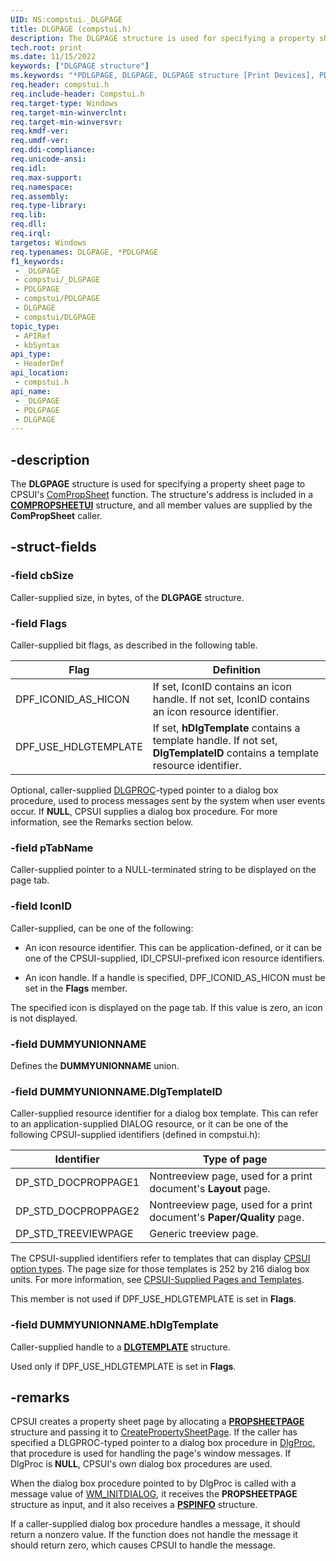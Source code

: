 ```yaml
---
UID: NS:compstui._DLGPAGE
title: DLGPAGE (compstui.h)
description: The DLGPAGE structure is used for specifying a property sheet page to CPSUI's ComPropSheet function. The structure's address is included in a COMPROPSHEETUI structure, and all member values are supplied by the ComPropSheet caller.
tech.root: print
ms.date: 11/15/2022
keywords: ["DLGPAGE structure"]
ms.keywords: "*PDLGPAGE, DLGPAGE, DLGPAGE structure [Print Devices], PDLGPAGE, PDLGPAGE structure pointer [Print Devices], _DLGPAGE, compstui/DLGPAGE, compstui/PDLGPAGE, cpsuifnc_5054b61d-a4fc-4017-a491-4d753ce3e137.xml, print.dlgpage"
req.header: compstui.h
req.include-header: Compstui.h
req.target-type: Windows
req.target-min-winverclnt: 
req.target-min-winversvr: 
req.kmdf-ver: 
req.umdf-ver: 
req.ddi-compliance: 
req.unicode-ansi: 
req.idl: 
req.max-support: 
req.namespace: 
req.assembly: 
req.type-library: 
req.lib: 
req.dll: 
req.irql: 
targetos: Windows
req.typenames: DLGPAGE, *PDLGPAGE
f1_keywords:
 - _DLGPAGE
 - compstui/_DLGPAGE
 - PDLGPAGE
 - compstui/PDLGPAGE
 - DLGPAGE
 - compstui/DLGPAGE
topic_type:
 - APIRef
 - kbSyntax
api_type:
 - HeaderDef
api_location:
 - compstui.h
api_name:
 - _DLGPAGE
 - PDLGPAGE
 - DLGPAGE
---
```


## -description

The **DLGPAGE** structure is used for specifying a property sheet page to CPSUI's [ComPropSheet](/windows-hardware/drivers/ddi/compstui/nc-compstui-pfncompropsheet) function. The structure's address is included in a [**COMPROPSHEETUI**](/windows-hardware/drivers/ddi/compstui/ns-compstui-_compropsheetui) structure, and all member values are supplied by the **ComPropSheet** caller.

## -struct-fields

### -field cbSize

Caller-supplied size, in bytes, of the **DLGPAGE** structure.

### -field Flags

Caller-supplied bit flags, as described in the following table.

| Flag | Definition |
|---|---|
| DPF_ICONID_AS_HICON | If set, IconID contains an icon handle. If not set, IconID contains an icon resource identifier. |
| DPF_USE_HDLGTEMPLATE | If set, **hDlgTemplate** contains a template handle. If not set, **DlgTemplateID** contains a template resource identifier. |

Optional, caller-supplied [DLGPROC](/windows/win32/api/winuser/nc-winuser-dlgproc)-typed pointer to a dialog box procedure, used to process messages sent by the system when user events occur. If **NULL**, CPSUI supplies a dialog box procedure. For more information, see the Remarks section below.

### -field pTabName

Caller-supplied pointer to a NULL-terminated string to be displayed on the page tab.

### -field IconID

Caller-supplied, can be one of the following:

- An icon resource identifier. This can be application-defined, or it can be one of the CPSUI-supplied, IDI_CPSUI-prefixed icon resource identifiers.

- An icon handle. If a handle is specified, DPF_ICONID_AS_HICON must be set in the **Flags** member.

The specified icon is displayed on the page tab. If this value is zero, an icon is not displayed.

### -field DUMMYUNIONNAME

Defines the **DUMMYUNIONNAME** union.

### -field DUMMYUNIONNAME.DlgTemplateID

Caller-supplied resource identifier for a dialog box template. This can refer to an application-supplied DIALOG resource, or it can be one of the following CPSUI-supplied identifiers (defined in compstui.h):

| Identifier | Type of page |
|---|---|
| DP_STD_DOCPROPPAGE1 | Nontreeview page, used for a print document's **Layout** page. |
| DP_STD_DOCPROPPAGE2 | Nontreeview page, used for a print document's **Paper/Quality** page. |
| DP_STD_TREEVIEWPAGE | Generic treeview page. |

The CPSUI-supplied identifiers refer to templates that can display [CPSUI option types](/windows-hardware/drivers/print/cpsui-option-types). The page size for those templates is 252 by 216 dialog box units. For more information, see [CPSUI-Supplied Pages and Templates](/windows-hardware/drivers/print/cpsui-supplied-pages-and-templates).

This member is not used if DPF_USE_HDLGTEMPLATE is set in **Flags**.

### -field DUMMYUNIONNAME.hDlgTemplate

Caller-supplied handle to a [**DLGTEMPLATE**](/windows/win32/api/winuser/ns-winuser-dlgtemplate) structure.

Used only if DPF_USE_HDLGTEMPLATE is set in **Flags**.

## -remarks

CPSUI creates a property sheet page by allocating a [**PROPSHEETPAGE**](/windows/win32/controls/pss-propsheetpage) structure and passing it to [CreatePropertySheetPage](/windows/win32/api/prsht/nf-prsht-createpropertysheetpagew). If the caller has specified a DLGPROC-typed pointer to a dialog box procedure in [DlgProc](/windows/win32/api/winuser/nc-winuser-dlgproc), that procedure is used for handling the page's window messages. If DlgProc is **NULL**, CPSUI's own dialog box procedures are used.

When the dialog box procedure pointed to by DlgProc is called with a message value of [WM_INITDIALOG](/windows/win32/dlgbox/wm-initdialog), it receives the **PROPSHEETPAGE** structure as input, and it also receives a [**PSPINFO**](/windows-hardware/drivers/ddi/compstui/ns-compstui-_pspinfo) structure.

If a caller-supplied dialog box procedure handles a message, it should return a nonzero value. If the function does not handle the message it should return zero, which causes CPSUI to handle the message.
